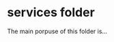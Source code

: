 <!--
 Copyright 2022 Gravwell, Inc. All rights reserved.
 Contact: <legal@gravwell.io>

 This software may be modified and distributed under the terms of the
 MIT license. See the LICENSE file for details.
 -->

# services folder

The main porpuse of this folder is...
